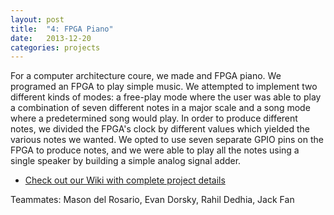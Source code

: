 ```yaml
---
layout: post
title:  "4: FPGA Piano"
date:   2013-12-20
categories: projects
---
```


For a computer architecture coure, we made and FPGA piano. We programed an FPGA to play simple music. We attempted to implement two different kinds of modes: a free-play mode where the user was able to play a combination of seven different notes in a major scale and a song mode where a predetermined song would play. In order to produce different notes, we divided the FPGA's clock by different values which yielded the various notes we wanted. We opted to use seven separate GPIO pins on the FPGA to produce notes, and we were able to play all the notes using a single speaker by building a simple analog signal adder. 


* [Check out our Wiki with complete project details](http://wikis.olin.edu/ca/doku.php?id=projects:fpga_piano)


Teammates: Mason del Rosario, Evan Dorsky, Rahil Dedhia, Jack Fan